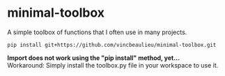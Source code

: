# minimal-toolbox  
A simple toolbox of functions that I often use in many projects.  
  
```
pip install git+https://github.com/vincbeaulieu/minimal-toolbox.git  
```
  
**Import does not work using the "pip install" method, yet...**  
Workaround: Simply install the toolbox.py file in your workspace to use it.  
